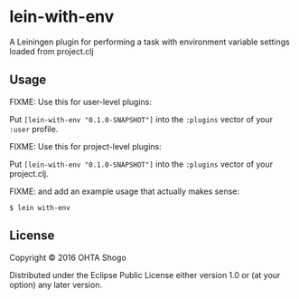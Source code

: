 # lein-with-env

A Leiningen plugin for performing a task with environment variable settings loaded from project.clj

## Usage

FIXME: Use this for user-level plugins:

Put `[lein-with-env "0.1.0-SNAPSHOT"]` into the `:plugins` vector of your `:user`
profile.

FIXME: Use this for project-level plugins:

Put `[lein-with-env "0.1.0-SNAPSHOT"]` into the `:plugins` vector of your project.clj.

FIXME: and add an example usage that actually makes sense:

    $ lein with-env

## License

Copyright © 2016 OHTA Shogo

Distributed under the Eclipse Public License either version 1.0 or (at
your option) any later version.
